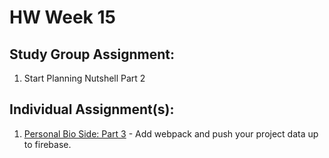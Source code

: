# HW Week 15
## Study Group Assignment:
1.  Start Planning Nutshell Part 2

## Individual Assignment(s):
1.  [Personal Bio Side: Part 3](https://github.com/nss-nightclass-projects/personal-bio-site-instructions/blob/master/personal-bio-site-03.md) - Add webpack and push your project data up to firebase.
